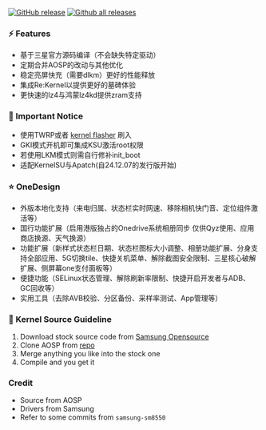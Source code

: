 [![GitHub release](https://img.shields.io/github/release/qlenlen/android_kernel_samsung_sm8550)](https://GitHub.com/qlenlen/android_kernel_samsung_sm8550/releases/) 
[![Github all releases](https://img.shields.io/github/downloads/qlenlen/android_kernel_samsung_sm8550/total)](https://GitHub.com/qlenlen/android_kernel_samsung_sm8550/releases/)
### :zap: Features
- 基于三星官方源码编译（不会缺失特定驱动）
- 定期合并AOSP的改动与其他优化
- 稳定亮屏快充（需要dlkm）更好的性能释放
- 集成Re:Kernel以提供更好的墓碑体验
- 更快速的lz4与鸿蒙lz4kd提供zram支持

### 🔖 Important Notice
- 使用TWRP或者 [kernel flasher](https://github.com/qlenlen/KernelFlasher/releases) 刷入
- GKI模式开机即可集成KSU激活root权限
- 若使用LKM模式则需自行修补init_boot
- 适配KernelSU与Apatch(自24.12.07的发行版开始)

### ⭐ OneDesign
- 外版本地化支持（来电归属、状态栏实时网速、移除相机快门音、定位组件激活等）
- 国行功能扩展（启用港版独占的Onedrive系统相册同步 仅供Qyz使用、应用商店换源、天气换源）
- 功能扩展（新样式状态栏日期、状态栏图标大小调整、相册功能扩展、分身支持全部应用、5G切换tile、快捷关机菜单、解除截图安全限制、三星核心破解扩展、侧屏幕one支付面板等）
- 便捷功能（SELinux状态管理、解除刷新率限制、快捷开启开发者与ADB、GC回收等）
- 实用工具（去除AVB校验、分区备份、采样率测试、App管理等）

### 📰 Kernel Source Guideline
1. Download stock source code from [Samsung Opensource](https://opensource.samsung.com/uploadSearch?searchValue=S918B)
2. Clone AOSP from [repo](https://github.com/aosp-mirror/kernel_common/tree/android13-5.15-lts)
3. Merge anything you like into the stock one
4. Compile and you get it

### Credit
- Source from AOSP
- Drivers from Samsung
- Refer to some commits from `samsung-sm8550`
